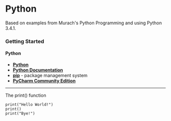 # Python

Based on examples from Murach's Python Programming and using Python 3.4.1.

### Getting Started

#### Python

- **[Python](https://www.python.org/)**
- **[Python Documentation](https://www.python.org/doc/)**
- **[pip](https://pip.pypa.io/en/stable/#)** - package management system             
- **[PyCharm Community Edition](http://www.jetbrains.com/pycharm/)**

---

The print() function

    print("Hello World!")
    print()
    print("Bye!")




